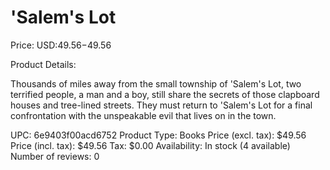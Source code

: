 # 'Salem's Lot

Price: USD:$49.56-$49.56

Product Details:

Thousands of miles away from the small township of 'Salem's Lot, two terrified people, a man and a boy, still share the secrets of those clapboard houses and tree-lined streets. They must return to 'Salem's Lot for a final confrontation with the unspeakable evil that lives on in the town.

UPC: 6e9403f00acd6752
Product Type: Books
Price (excl. tax): $49.56
Price (incl. tax): $49.56
Tax: $0.00
Availability: In stock (4 available)
Number of reviews: 0